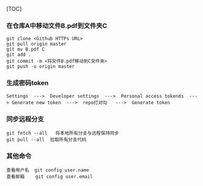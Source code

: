 [TOC]

### 在仓库A中移动文件B.pdf到文件夹C
```
git clone <Github HTTPs URL>
git pull origin master
git mv B.pdf C
git add .
git commit -m <将文件B.pdf移动到C文件夹>
git push -u origin master
```

### 生成密码token
```
Settings  --->  Developer settings  --->  Personal access tokends  ---> Generate new token  --->  repo打对勾   --->  Generate token
```

### 同步远程分支
```
git fetch --all   将本地所有分支与远程保持同步
git pull --all  拉取所有分支代码
```

### 其他命令
```
查看用户名  git config user.name
查看邮箱    git config user.email
```